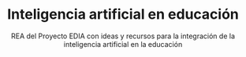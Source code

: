 ---
title: Inteligencia artificial en educación
subtitle: REA del Proyecto EDIA con ideas y recursos para la integración de la inteligencia artificial en la educación
summary: "REA del Proyecto EDIA con ideas y recursos para la integración de la inteligencia artificial en la educación."
tags:
- IA
categories:
weight: 30

image:
  preview_only: true

build:
  render: never

# Optional external URL for project (replaces project detail page).
external_link: "https://descargas.intef.es/cedec/proyectoedia/guias/contenidos/inteligencia_artificial/index.html"
---